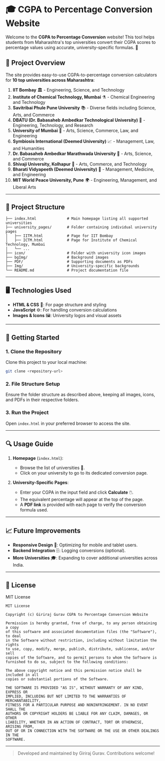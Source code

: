 
# 🎓 **CGPA to Percentage Conversion Website**

Welcome to the **CGPA to Percentage Conversion** website! This tool helps students from Maharashtra's top universities convert their CGPA scores to percentage values using accurate, university-specific formulas. 🎉 

## 🌟 **Project Overview**

The site provides easy-to-use CGPA-to-percentage conversion calculators for **10 top universities across Maharashtra**:

1. **IIT Bombay** 🏛️ - Engineering, Science, and Technology
2. **Institute of Chemical Technology, Mumbai** ⚗️ - Chemical Engineering and Technology
3. **Savitribai Phule Pune University** 📚 - Diverse fields including Science, Arts, and Commerce
4. **DBATU (Dr. Babasaheb Ambedkar Technological University)** 🔧 - Engineering, Technology, and Research
5. **University of Mumbai** 🎨 - Arts, Science, Commerce, Law, and Engineering
6. **Symbiosis International (Deemed University)** 📈 - Management, Law, and Humanities
7. **Dr. Babasaheb Ambedkar Marathwada University** 📜 - Arts, Science, and Commerce
8. **Shivaji University, Kolhapur** 🌄 - Arts, Commerce, and Technology
9. **Bharati Vidyapeeth (Deemed University)** 🏥 - Management, Medicine, and Engineering
10. **MIT World Peace University, Pune** 🌍 - Engineering, Management, and Liberal Arts

---

## 📁 **Project Structure**

```
├── index.html              # Main homepage listing all supported universities
├── university_pages/       # Folder containing individual university pages
│   ├── IITM.html           # Page for IIT Bombay
│   ├── ICTM.html           # Page for Institute of Chemical Technology, Mumbai
│   └── ...
├── icon/                   # Folder with university icon images
├── bgImg/                  # Background images
├── PDF/                    # Supporting documents as PDFs
├── Img/                    # University-specific backgrounds
└── README.md               # Project documentation file
```

---

## 🖥️ **Technologies Used**

- **HTML & CSS** 🎨: For page structure and styling
- **JavaScript** ⚙️: For handling conversion calculations
- **Images & Icons** 🖼️: University logos and visual assets

---

## 🚀 **Getting Started**

### 1. **Clone the Repository**
Clone this project to your local machine:
```bash
git clone <repository-url>
```

### 2. **File Structure Setup**
Ensure the folder structure as described above, keeping all images, icons, and PDFs in their respective folders.

### 3. **Run the Project**
Open `index.html` in your preferred browser to access the site.

---

## 🔍 **Usage Guide**

1. **Homepage** (`index.html`):  
   - Browse the list of universities 🏫.
   - Click on your university to go to its dedicated conversion page.

2. **University-Specific Pages**:
   - Enter your CGPA in the input field and click **Calculate** 🖱️.
   - The equivalent percentage will appear at the top of the page.
   - A **PDF link** is provided with each page to verify the conversion formula used.

---

## 📈 **Future Improvements**

- **Responsive Design** 📱: Optimizing for mobile and tablet users.
- **Backend Integration** 🗄️: Logging conversions (optional).
- **More Universities** 🎓: Expanding to cover additional universities across India.

---

## 📜 **License**

MIT License

```
MIT License

Copyright (c) Giriraj Gurav CGPA to Percentage Conversion Website

Permission is hereby granted, free of charge, to any person obtaining a copy
of this software and associated documentation files (the "Software"), to deal
in the Software without restriction, including without limitation the rights
to use, copy, modify, merge, publish, distribute, sublicense, and/or sell
copies of the Software, and to permit persons to whom the Software is
furnished to do so, subject to the following conditions:

The above copyright notice and this permission notice shall be included in all
copies or substantial portions of the Software.

THE SOFTWARE IS PROVIDED "AS IS", WITHOUT WARRANTY OF ANY KIND, EXPRESS OR
IMPLIED, INCLUDING BUT NOT LIMITED TO THE WARRANTIES OF MERCHANTABILITY,
FITNESS FOR A PARTICULAR PURPOSE AND NONINFRINGEMENT. IN NO EVENT SHALL THE
AUTHORS OR COPYRIGHT HOLDERS BE LIABLE FOR ANY CLAIM, DAMAGES, OR OTHER
LIABILITY, WHETHER IN AN ACTION OF CONTRACT, TORT OR OTHERWISE, ARISING FROM,
OUT OF OR IN CONNECTION WITH THE SOFTWARE OR THE USE OR OTHER DEALINGS IN THE
SOFTWARE.
```

---

> Developed and maintained by Giriraj Gurav. Contributions welcome!

